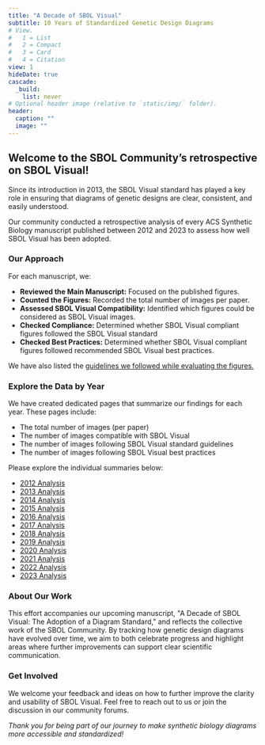 ```yaml
---  
title: "A Decade of SBOL Visual"
subtitle: 10 Years of Standardized Genetic Design Diagrams
# View.  
#   1 = List  
#   2 = Compact  
#   3 = Card  
#   4 = Citation  
view: 1
hideDate: true
cascade:
  _build:
    list: never
# Optional header image (relative to `static/img/` folder).  
header:  
  caption: ""  
  image: ""  
---
```


## Welcome to the SBOL Community’s retrospective on SBOL Visual!

Since its introduction in 2013, the SBOL Visual standard has played a key role in ensuring that diagrams of genetic designs are clear, consistent, and easily understood. 

Our community conducted a retrospective analysis of every ACS Synthetic Biology manuscript published between 2012 and 2023 to assess how well SBOL Visual has been adopted.

### Our Approach
For each manuscript, we:
- **Reviewed the Main Manuscript:** Focused on the published figures.
- **Counted the Figures:** Recorded the total number of images per paper.
- **Assessed SBOL Visual Compatibility:** Identified which figures could be considered as SBOL Visual images.
- **Checked Compliance:** Determined whether SBOL Visual compliant figures followed the SBOL Visual standard
- **Checked Best Practices:** Determined whether SBOL Visual compliant figures followed recommended SBOL Visual best practices.

We have also listed the [guidelines we followed while evaluating the figures.](guidelines)

### Explore the Data by Year
We have created dedicated pages that summarize our findings for each year. These pages include:

- The total number of images (per paper)
- The number of images compatible with SBOL Visual
- The number of images following SBOL Visual standard guidelines
- The number of images following SBOL Visual best practices

Please explore the individual summaries below:

- [2012 Analysis](acs-2012)
- [2013 Analysis](acs-2013)
- [2014 Analysis](acs-2014)
- [2015 Analysis](acs-2015)
- [2016 Analysis](acs-2016)
- [2017 Analysis](acs-2017)
- [2018 Analysis](acs-2018)
- [2019 Analysis](acs-2019)
- [2020 Analysis](acs-2020)
- [2021 Analysis](acs-2021)
- [2022 Analysis](acs-2022)
- [2023 Analysis](acs-2023)


### About Our Work
This effort accompanies our upcoming manuscript, "A Decade of SBOL Visual: The Adoption of a Diagram Standard," and reflects the collective work of the SBOL Community. By tracking how genetic design diagrams have evolved over time, we aim to both celebrate progress and highlight areas where further improvements can support clear scientific communication.

### Get Involved
We welcome your feedback and ideas on how to further improve the clarity and usability of SBOL Visual. Feel free to reach out to us or join the discussion in our community forums.

*Thank you for being part of our journey to make synthetic biology diagrams more accessible and standardized!*